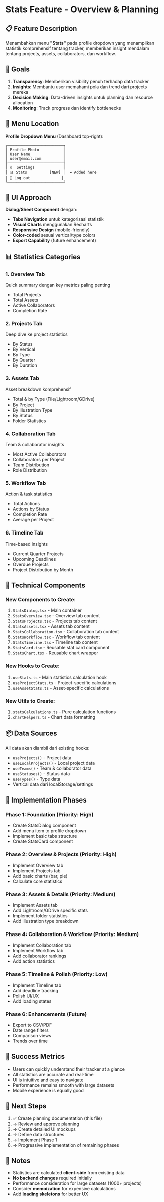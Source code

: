 # Stats Feature - Overview & Planning

## 📋 Feature Description

Menambahkan menu **"Stats"** pada profile dropdown yang menampilkan statistik komprehensif tentang tracker, memberikan insight mendalam tentang projects, assets, collaborators, dan workflow.

## 🎯 Goals

1. **Transparency**: Memberikan visibility penuh terhadap data tracker
2. **Insights**: Membantu user memahami pola dan trend dari projects mereka
3. **Decision Making**: Data-driven insights untuk planning dan resource allocation
4. **Monitoring**: Track progress dan identify bottlenecks

## 📍 Menu Location

**Profile Dropdown Menu** (Dashboard top-right):
```
┌─────────────────────────┐
│ Profile Photo           │
│ User Name               │
│ user@email.com          │
├─────────────────────────┤
│ ⚙️  Settings             │
│ 📊 Stats          [NEW] │  ← Added here
│ 🚪 Log out              │
└─────────────────────────┘
```

## 🎨 UI Approach

**Dialog/Sheet Component** dengan:
- **Tabs Navigation** untuk kategorisasi statistik
- **Visual Charts** menggunakan Recharts
- **Responsive Design** (mobile-friendly)
- **Color-coded** sesuai vertical/type colors
- **Export Capability** (future enhancement)

## 📊 Statistics Categories

### 1. **Overview Tab**
Quick summary dengan key metrics paling penting
- Total Projects
- Total Assets
- Active Collaborators
- Completion Rate

### 2. **Projects Tab**
Deep dive ke project statistics
- By Status
- By Vertical
- By Type
- By Quarter
- By Duration

### 3. **Assets Tab**
Asset breakdown komprehensif
- Total & by Type (File/Lightroom/GDrive)
- By Project
- By Illustration Type
- By Status
- Folder Statistics

### 4. **Collaboration Tab**
Team & collaborator insights
- Most Active Collaborators
- Collaborators per Project
- Team Distribution
- Role Distribution

### 5. **Workflow Tab**
Action & task statistics
- Total Actions
- Actions by Status
- Completion Rate
- Average per Project

### 6. **Timeline Tab**
Time-based insights
- Current Quarter Projects
- Upcoming Deadlines
- Overdue Projects
- Project Distribution by Month

## 🔧 Technical Components

### New Components to Create:
1. `StatsDialog.tsx` - Main container
2. `StatsOverview.tsx` - Overview tab content
3. `StatsProjects.tsx` - Projects tab content
4. `StatsAssets.tsx` - Assets tab content
5. `StatsCollaboration.tsx` - Collaboration tab content
6. `StatsWorkflow.tsx` - Workflow tab content
7. `StatsTimeline.tsx` - Timeline tab content
8. `StatsCard.tsx` - Reusable stat card component
9. `StatsChart.tsx` - Reusable chart wrapper

### New Hooks to Create:
1. `useStats.ts` - Main statistics calculation hook
2. `useProjectStats.ts` - Project-specific calculations
3. `useAssetStats.ts` - Asset-specific calculations

### New Utils to Create:
1. `statsCalculations.ts` - Pure calculation functions
2. `chartHelpers.ts` - Chart data formatting

## 📦 Data Sources

All data akan diambil dari existing hooks:
- `useProjects()` - Project data
- `useLocalProjects()` - Local project data
- `useTeams()` - Team & collaborator data
- `useStatuses()` - Status data
- `useTypes()` - Type data
- Vertical data dari localStorage/settings

## 🚀 Implementation Phases

### Phase 1: Foundation (Priority: High)
- Create StatsDialog component
- Add menu item to profile dropdown
- Implement basic tabs structure
- Create StatsCard component

### Phase 2: Overview & Projects (Priority: High)
- Implement Overview tab
- Implement Projects tab
- Add basic charts (bar, pie)
- Calculate core statistics

### Phase 3: Assets & Details (Priority: Medium)
- Implement Assets tab
- Add Lightroom/GDrive specific stats
- Implement folder statistics
- Add illustration type breakdown

### Phase 4: Collaboration & Workflow (Priority: Medium)
- Implement Collaboration tab
- Implement Workflow tab
- Add collaborator rankings
- Add action statistics

### Phase 5: Timeline & Polish (Priority: Low)
- Implement Timeline tab
- Add deadline tracking
- Polish UI/UX
- Add loading states

### Phase 6: Enhancements (Future)
- Export to CSV/PDF
- Date range filters
- Comparison views
- Trends over time

## 🎯 Success Metrics

- Users can quickly understand their tracker at a glance
- All statistics are accurate and real-time
- UI is intuitive and easy to navigate
- Performance remains smooth with large datasets
- Mobile experience is equally good

## 🔄 Next Steps

1. ✅ Create planning documentation (this file)
2. → Review and approve planning
3. → Create detailed UI mockups
4. → Define data structures
5. → Implement Phase 1
6. → Progressive implementation of remaining phases

## 📝 Notes

- Statistics are calculated **client-side** from existing data
- **No backend changes** required initially
- Performance consideration for large datasets (1000+ projects)
- Consider **memoization** for expensive calculations
- Add **loading skeletons** for better UX
